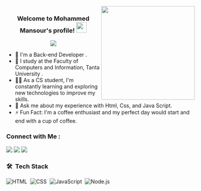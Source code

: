 <img width="250" align="right" src="https://c.tenor.com/_DOBjnGspYAAAAAM/code-coding.gif">

<h3 align="center">
  Welcome to Mohammed Mansour's profile!
  <img src="https://media.giphy.com/media/hvRJCLFzcasrR4ia7z/giphy.gif" width="28">
</h3>

<!-- Typing SVG by DenverCoder1 - https://github.com/DenverCoder1/readme-typing-svg -->
<p align="center">
  <a href="https://github.com/DenverCoder1/readme-typing-svg"><img src="https://readme-typing-svg.herokuapp.com/?lines=Back-end%20Developer;Always%20learning%20new%20things&font=Fira%20Code&center=true&width=440&height=45&color=f75c7e&vCenter=true&size=22"></a>
</p> 

- 🏢 I'm a Back-end Developer .
- 🏫 I study at the Faculty of Computers and Information, Tanta University .
- 👨‍💻 As a CS student, I'm constantly learning and exploring new technologies to improve my skills.
- 💬 Ask me about my experience with Html, Css, and Java Script.
- ⚡ Fun Fact: I'm a coffee enthusiast and my perfect day would start and end with a cup of coffee.


### Connect with Me :

<a href="https://www.linkedin.com/in/mohamed-mansour-324097217/" target="_blank"><img src="https://img.shields.io/badge/-Mohammed%20Mansour-0077B5?style=for-the-badge&logo=Linkedin&logoColor=white"/></a>
<a href="http://t.me/MohamedMans0ur" target="_blank"><img src="https://img.shields.io/badge/-Mohammed%20Mansour-0077B5?style=for-the-badge&logo=Telegram&logoColor=white"/></a>
<a href="https://www.facebook.com/profile.php?id=100054195608936&mibextid=ZbWKwL" target="_blank"><img src="https://img.shields.io/badge/-Mohammed%20Mansour-0077B5?style=for-the-badge&logo=Facebook&logoColor=white"/></a>
### 🛠 &nbsp;Tech Stack
![HTML](https://img.shields.io/badge/-HTML-05122A?style=flat&logo=HTML5)&nbsp;
![CSS](https://img.shields.io/badge/-CSS-05122A?style=flat&logo=CSS3&logoColor=1572B6)&nbsp;
![JavaScript](https://img.shields.io/badge/-JavaScript-05122A?style=flat&logo=javascript)&nbsp;
![Node.js](https://img.shields.io/badge/-Node.js-05122A?style=flat&logo=node.js&logoColor=339933)&nbsp;
</a>

